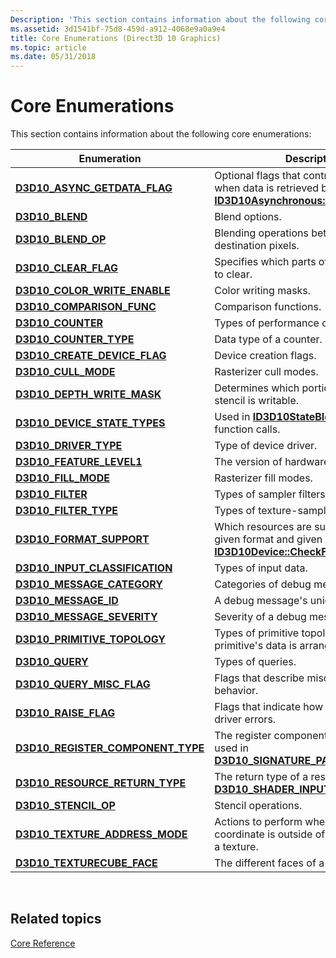 ```yaml
---
Description: 'This section contains information about the following core enumerations:'
ms.assetid: 3d1541bf-75d8-459d-a912-4068e9a0a9e4
title: Core Enumerations (Direct3D 10 Graphics)
ms.topic: article
ms.date: 05/31/2018
---
```


# Core Enumerations

This section contains information about the following core enumerations:



| Enumeration                                                               | Description                                                                                                                                         |
|---------------------------------------------------------------------------|-----------------------------------------------------------------------------------------------------------------------------------------------------|
| [**D3D10\_ASYNC\_GETDATA\_FLAG**](/windows/desktop/api/D3D10/ne-d3d10-d3d10_async_getdata_flag)           | Optional flags that control what happens when data is retrieved by calling [**ID3D10Asynchronous::GetData**](/windows/desktop/api/D3D10/nf-d3d10-id3d10asynchronous-getdata).       |
| [**D3D10\_BLEND**](/windows/desktop/api/D3D10/ne-d3d10-d3d10_blend)                                       | Blend options.                                                                                                                                      |
| [**D3D10\_BLEND\_OP**](/windows/desktop/api/D3D10/ne-d3d10-d3d10_blend_op)                                | Blending operations between source and destination pixels.                                                                                          |
| [**D3D10\_CLEAR\_FLAG**](/windows/desktop/api/D3D10/ne-d3d10-d3d10_clear_flag)                            | Specifies which parts of the depth stencil to clear.                                                                                                |
| [**D3D10\_COLOR\_WRITE\_ENABLE**](/windows/desktop/api/D3D10/ne-d3d10-d3d10_color_write_enable)           | Color writing masks.                                                                                                                                |
| [**D3D10\_COMPARISON\_FUNC**](/windows/desktop/api/D3D10/ne-d3d10-d3d10_comparison_func)                  | Comparison functions.                                                                                                                               |
| [**D3D10\_COUNTER**](/windows/desktop/api/D3D10/ne-d3d10-d3d10_counter)                                   | Types of performance counters.                                                                                                                      |
| [**D3D10\_COUNTER\_TYPE**](/windows/desktop/api/D3D10/ne-d3d10-d3d10_counter_type)                        | Data type of a counter.                                                                                                                             |
| [**D3D10\_CREATE\_DEVICE\_FLAG**](/windows/desktop/api/D3D10/ne-d3d10-d3d10_create_device_flag)           | Device creation flags.                                                                                                                              |
| [**D3D10\_CULL\_MODE**](/windows/desktop/api/D3D10/ne-d3d10-d3d10_cull_mode)                              | Rasterizer cull modes.                                                                                                                              |
| [**D3D10\_DEPTH\_WRITE\_MASK**](/windows/desktop/api/D3D10/ne-d3d10-d3d10_depth_write_mask)               | Determines which portion of the depth stencil is writable.                                                                                          |
| [**D3D10\_DEVICE\_STATE\_TYPES**](/windows/desktop/api/D3D10Effect/ne-d3d10effect-d3d10_device_state_types)           | Used in [**ID3D10StateBlock Interface**](/windows/desktop/api/d3d10effect/nn-d3d10effect-id3d10stateblock) function calls.                                                                      |
| [**D3D10\_DRIVER\_TYPE**](/windows/desktop/api/D3D10misc/ne-d3d10misc-d3d10_driver_type)                          | Type of device driver.                                                                                                                              |
| [**D3D10\_FEATURE\_LEVEL1**](/windows/desktop/api/D3D10_1/ne-d3d10_1-d3d10_feature_level1)                    | The version of hardware acceleration.                                                                                                               |
| [**D3D10\_FILL\_MODE**](/windows/desktop/api/D3D10/ne-d3d10-d3d10_fill_mode)                              | Rasterizer fill modes.                                                                                                                              |
| [**D3D10\_FILTER**](/windows/desktop/api/D3D10/ne-d3d10-d3d10_filter)                                     | Types of sampler filters.                                                                                                                           |
| [**D3D10\_FILTER\_TYPE**](/windows/desktop/api/D3D10/ne-d3d10-d3d10_filter_type)                          | Types of texture-sampling filters.                                                                                                                  |
| [**D3D10\_FORMAT\_SUPPORT**](/windows/desktop/api/D3D10/ne-d3d10-d3d10_format_support)                    | Which resources are supported for a given format and given device. See [**ID3D10Device::CheckFormatSupport**](/windows/desktop/api/D3D10/nf-d3d10-id3d10device-checkformatsupport). |
| [**D3D10\_INPUT\_CLASSIFICATION**](/windows/desktop/api/D3D10/ne-d3d10-d3d10_input_classification)        | Types of input data.                                                                                                                                |
| [**D3D10\_MESSAGE\_CATEGORY**](/windows/desktop/api/d3d10sdklayers/ne-d3d10sdklayers-d3d10_message_category)                | Categories of debug messages.                                                                                                                       |
| [**D3D10\_MESSAGE\_ID**](/windows/desktop/api/d3d10sdklayers/ne-d3d10sdklayers-d3d10_message_id)                            | A debug message's unique ID.                                                                                                                        |
| [**D3D10\_MESSAGE\_SEVERITY**](/windows/desktop/api/d3d10sdklayers/ne-d3d10sdklayers-d3d10_message_severity)                | Severity of a debug message.                                                                                                                        |
| [**D3D10\_PRIMITIVE\_TOPOLOGY**](https://msdn.microsoft.com/en-us/library/Bb205334(v=VS.85).aspx)            | Types of primitive topology or the way a primitive's data is arranged.                                                                              |
| [**D3D10\_QUERY**](/windows/desktop/api/D3D10/ne-d3d10-d3d10_query)                                       | Types of queries.                                                                                                                                   |
| [**D3D10\_QUERY\_MISC\_FLAG**](/windows/desktop/api/D3D10/ne-d3d10-d3d10_query_misc_flag)                 | Flags that describe miscellaneous query behavior.                                                                                                   |
| [**D3D10\_RAISE\_FLAG**](/windows/desktop/api/D3D10/ne-d3d10-d3d10_raise_flag)                            | Flags that indicate how to handle internal driver errors.                                                                                           |
| [**D3D10\_REGISTER\_COMPONENT\_TYPE**](https://msdn.microsoft.com/en-us/library/Bb172409(v=VS.85).aspx) | The register component types, usually used in [**D3D10\_SIGNATURE\_PARAMETER\_DESC**](/windows/desktop/api/D3D10Shader/ns-d3d10shader-d3d10_signature_parameter_desc).                          |
| [**D3D10\_RESOURCE\_RETURN\_TYPE**](https://msdn.microsoft.com/en-us/library/Bb172413(v=VS.85).aspx)       | The return type of a resource. See [**D3D10\_SHADER\_INPUT\_BIND\_DESC**](/windows/desktop/api/D3D10Shader/ns-d3d10shader-d3d10_shader_input_bind_desc).                                        |
| [**D3D10\_STENCIL\_OP**](/windows/desktop/api/D3D10/ne-d3d10-d3d10_stencil_op)                            | Stencil operations.                                                                                                                                 |
| [**D3D10\_TEXTURE\_ADDRESS\_MODE**](/windows/desktop/api/D3D10/ne-d3d10-d3d10_texture_address_mode)       | Actions to perform when a texture coordinate is outside of the boundaries of a texture.                                                             |
| [**D3D10\_TEXTURECUBE\_FACE**](/windows/desktop/api/D3D10/ne-d3d10-d3d10_texturecube_face)                | The different faces of a cube texture.                                                                                                              |



 

## Related topics

<dl> <dt>

[Core Reference](d3d10-graphics-reference-d3d10-core.md)
</dt> </dl>

 

 



